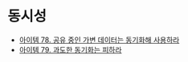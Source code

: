 # 동시성

* [아이템 78. 공유 중인 가변 데이터는 동기화해 사용하라](https://github.com/yjh2569/books/tree/main/Effective_Java/Ch11/Item78.md)
* [아이템 79. 과도한 동기화는 피하라](https://github.com/yjh2569/books/tree/main/Effective_Java/Ch11/Item79.md)